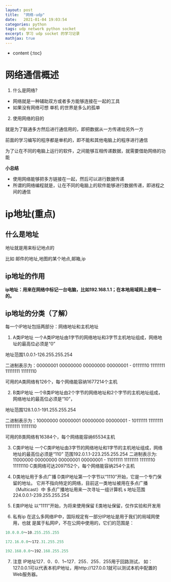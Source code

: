 ```yaml
---
layout: post
title:  "网络-udp"
date:   2021-01-04 19:03:54
categories: python
tags: udp network python socket
excerpt: 学习 udp socket 的学习记录
mathjax: true
---
```


* content
{:toc}


# 网络通信概述
1. 什么是网络?

+ 网络就是一种辅助双方或者多方能够连接在一起的工具
+ 如果没有网络可想 单机 的世界是多么的孤单


2. 使用网络的目的

  就是为了联通多方然后进行通信用的，即把数据从一方传递给另外一方

  前面的学习编写的程序都是单机的，即不能和其他电脑上的程序进行通信

  为了让在不同的电脑上运行的软件，之间能够互相传递数据，就需要借助网络的功能

**小总结**

+ 使用网络能够把多方链接在一起，然后可以进行数据传递
+ 所谓的网络编程就是，让在不同的电脑上的软件能够进行数据传递，即进程之间的通信

# ip地址(重点)
## 什么是地址
  地址就是用来标记地点的

  比如 邮件的地址,地图的某个地点,邮箱,ip

## ip地址的作用

**ip地址：用来在网络中标记一台电脑，比如192.168.1.1；在本地局域网上是唯一的。**

## ip地址的分类（了解）
  每一个IP地址包括两部分：网络地址和主机地址

1. A类IP地址
一个A类IP地址由1字节的网络地址和3字节主机地址组成，网络地址的最高位必须是“0”

地址范围1.0.0.1-126.255.255.254

二进制表示为：00000001 00000000 00000000 00000001 - 01111110 11111111 11111111 11111110

可用的A类网络有126个，每个网络能容纳1677214个主机

2. B类IP地址
一个B类IP地址由2个字节的网络地址和2个字节的主机地址组成，网络地址的最高位必须是“10”，

地址范围128.1.0.1-191.255.255.254

二进制表示为：10000000 00000001 00000000 00000001 - 10111111 11111111 11111111 11111110

可用的B类网络有16384个，每个网络能容纳65534主机

3. C类IP地址
一个C类IP地址由3字节的网络地址和1字节的主机地址组成，网络地址的最高位必须是“110”
范围192.0.1.1-223.255.255.254
二进制表示为: 11000000 00000000 00000001 00000001 - 11011111 11111111 11111110 11111110
C类网络可达2097152个，每个网络能容纳254个主机

4. D类地址用于多点广播
D类IP地址第一个字节以“1110”开始，它是一个专门保留的地址。
它并不指向特定的网络，目前这一类地址被用在多点广播（Multicast）中
多点广播地址用来一次寻址一组计算机 s 地址范围224.0.0.1-239.255.255.254

5. E类IP地址
以“1111”开始，为将来使用保留
E类地址保留，仅作实验和开发用

6. 私有ip
在这么多网络IP中，国际规定有一部分IP地址是用于我们的局域网使用，也就
是属于私网IP，不在公网中使用的，它们的范围是：

```js
10.0.0.0～10.255.255.255

172.16.0.0～172.31.255.255

192.168.0.0～192.168.255.255
```

7. 注意
IP地址127．0．0．1~127．255．255．255用于回路测试，
如：127.0.0.1可以代表本机IP地址，用http://127.0.0.1就可以测试本机中配置的Web服务器。

